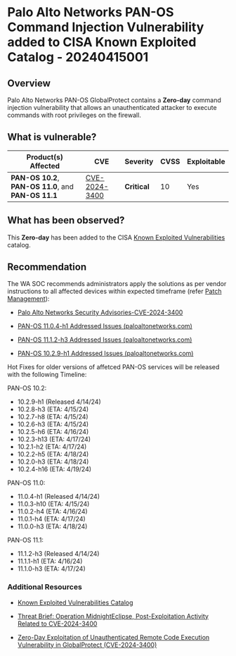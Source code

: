 # Palo Alto Networks PAN-OS Command Injection Vulnerability added to CISA Known Exploited Catalog - 20240415001

## Overview

Palo Alto Networks PAN-OS GlobalProtect contains a **Zero-day** command injection vulnerability that allows an unauthenticated attacker to execute commands with root privileges on the firewall.

## What is vulnerable?

| Product(s) Affected                                   | CVE                                                             | Severity     | CVSS | Exploitable |
| ----------------------------------------------------- | --------------------------------------------------------------- | ------------ | ---- | ----------- |
| **PAN-OS 10.2**, **PAN-OS 11.0**, and **PAN-OS 11.1** | [CVE-2024-3400](https://nvd.nist.gov/vuln/detail/CVE-2024-3400) | **Critical** | 10   | Yes         |

## What has been observed?

This **Zero-day** has been added to the CISA [Known Exploited Vulnerabilities](https://www.cisa.gov/known-exploited-vulnerabilities-catalog) catalog.

## Recommendation

The WA SOC recommends administrators apply the solutions as per vendor instructions to all affected devices within expected timeframe  (refer [Patch Management](../guidelines/patch-management.md)):

- [Palo Alto Networks Security Advisories-CVE-2024-3400](https://security.paloaltonetworks.com/CVE-2024-3400)

- [PAN-OS 11.0.4-h1 Addressed Issues (paloaltonetworks.com)](https://docs.paloaltonetworks.com/pan-os/11-0/pan-os-release-notes/pan-os-11-0-4-known-and-addressed-issues/pan-os-11-0-4-h1-addressed-issues "https://docs.paloaltonetworks.com/pan-os/11-0/pan-os-release-notes/pan-os-11-0-4-known-and-addressed-issues/pan-os-11-0-4-h1-addressed-issues")

- [PAN-OS 11.1.2-h3 Addressed Issues (paloaltonetworks.com)](https://docs.paloaltonetworks.com/pan-os/11-1/pan-os-release-notes/pan-os-11-1-2-known-and-addressed-issues/pan-os-11-1-2-h3-addressed-issues "https://docs.paloaltonetworks.com/pan-os/11-1/pan-os-release-notes/pan-os-11-1-2-known-and-addressed-issues/pan-os-11-1-2-h3-addressed-issues")

- [PAN-OS 10.2.9-h1 Addressed Issues (paloaltonetworks.com)](https://docs.paloaltonetworks.com/pan-os/10-2/pan-os-release-notes/pan-os-10-2-9-known-and-addressed-issues/pan-os-10-2-9-h1-addressed-issues "https://docs.paloaltonetworks.com/pan-os/10-2/pan-os-release-notes/pan-os-10-2-9-known-and-addressed-issues/pan-os-10-2-9-h1-addressed-issues")

Hot Fixes for older versions of affetced PAN-OS services will be released with the following Timeline:

PAN-OS 10.2:

- 10.2.9-h1 (Released 4/14/24)
- 10.2.8-h3 (ETA: 4/15/24)
- 10.2.7-h8 (ETA: 4/15/24)
- 10.2.6-h3 (ETA: 4/15/24)
- 10.2.5-h6 (ETA: 4/16/24)
- 10.2.3-h13 (ETA: 4/17/24)
- 10.2.1-h2 (ETA: 4/17/24)
- 10.2.2-h5 (ETA: 4/18/24)
- 10.2.0-h3 (ETA: 4/18/24)
- 10.2.4-h16 (ETA: 4/19/24)

PAN-OS 11.0:

- 11.0.4-h1 (Released 4/14/24)
- 11.0.3-h10 (ETA: 4/15/24)
- 11.0.2-h4 (ETA: 4/16/24)
- 11.0.1-h4 (ETA: 4/17/24)
- 11.0.0-h3 (ETA: 4/18/24)

PAN-OS 11.1:

- 11.1.2-h3 (Released 4/14/24)
- 11.1.1-h1 (ETA: 4/16/24)
- 11.1.0-h3 (ETA: 4/17/24)

### Additional Resources

- [Known Exploited Vulnerabilities Catalog](https://www.cisa.gov/known-exploited-vulnerabilities-catalog)

- [Threat Brief: Operation MidnightEclipse, Post-Exploitation Activity Related to CVE-2024-3400](https://unit42.paloaltonetworks.com/cve-2024-3400/ "https://unit42.paloaltonetworks.com/cve-2024-3400/")

- [Zero-Day Exploitation of Unauthenticated Remote Code Execution Vulnerability in GlobalProtect (CVE-2024-3400)](https://www.volexity.com/blog/2024/04/12/zero-day-exploitation-of-unauthenticated-remote-code-execution-vulnerability-in-globalprotect-cve-2024-3400/ "https://www.volexity.com/blog/2024/04/12/zero-day-exploitation-of-unauthenticated-remote-code-execution-vulnerability-in-globalprotect-cve-2024-3400/")
